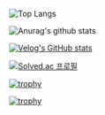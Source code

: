 ![Top Langs](https://github-readme-stats.vercel.app/api/top-langs/?username=beombeom1&layout=compact)

![Anurag's github stats](https://github-readme-stats.vercel.app/api?username=beombeom1)

[![Velog's GitHub stats](https://velog-readme-stats.vercel.app/api?name=beombeom1)](https://velog.io/@beombeom1/posts)

[![Solved.ac
프로필](http://mazassumnida.wtf/api/v2/generate_badge?boj=jebeam3632)](https://solved.ac/jebeam3632)

[![trophy](https://github-profile-trophy.vercel.app/?username=beombeom1)](https://github.com/ryo-ma/github-profile-trophy)

[![trophy](https://github-profile-trophy.vercel.app/?username=beombeom1&row=1)](https://github.com/ryo-ma/github-profile-trophy)
